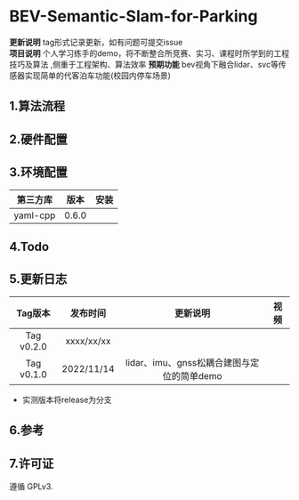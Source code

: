 # BEV-Semantic-Slam-for-Parking

**更新说明** tag形式记录更新，如有问题可提交issue     
**项目说明** 个人学习练手的demo，将不断整合所竞赛、实习、课程时所学到的工程技巧及算法 ,侧重于工程架构、算法效率
**预期功能**  bev视角下融合lidar、svc等传感器实现简单的代客泊车功能(校园内停车场景) 

## 1.算法流程


## 2.硬件配置



## 3.环境配置

|  第三方库  |    版本    |安装|
| :---: | :---: | :---: |
| yaml-cpp |0.6.0|  |



## 4.Todo


## 5.更新日志

| Tag版本| 发布时间  |更新说明|视频|  
|:---:|:----:|:---: |:---:| 
| Tag v0.2.0|xxxx/xx/xx||
| Tag v0.1.0|2022/11/14|lidar、imu、gnss松耦合建图与定位的简单demo|

* 实测版本将release为分支   

## 6.参考

## 7.许可证
遵循 GPLv3.
